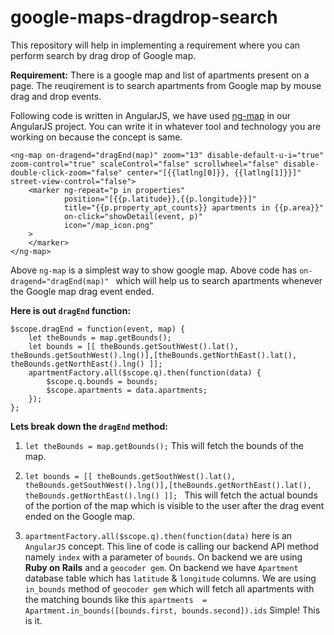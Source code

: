 # google-maps-dragdrop-search
This repository will help in implementing a requirement where you can perform search by drag drop of Google map.

**Requirement:**
There is a google map and list of apartments present on a page. The reuqirement is to search apartments from Google map by mouse drag and drop events.

Following code is written in AngularJS, we have used [ng-map](https://ngmap.github.io/) in our AngularJS project. You can write it in whatever tool and technology you are working on because the concept is same. 


```
<ng-map on-dragend="dragEnd(map)" zoom="13" disable-default-u-i="true" zoom-control="true" scaleControl="false" scrollwheel="false" disable-double-click-zoom="false" center="[{{latlng[0]}}, {{latlng[1]}}]" street-view-control="false">
    <marker ng-repeat="p in properties"
            position="[{{p.latitude}},{{p.longitude}}]"
            title="{{p.property_apt_counts}} apartments in {{p.area}}"
            on-click="showDetail(event, p)"
            icon="/map_icon.png"
    >
    </marker>
</ng-map>
```
Above `ng-map` is a simplest way to show google map. Above code has `on-dragend="dragEnd(map)" ` which will help us to search apartments whenever the Google map drag event ended.

**Here is out `dragEnd` function:**

```
$scope.dragEnd = function(event, map) {
    let theBounds = map.getBounds();
    let bounds = [[ theBounds.getSouthWest().lat(), theBounds.getSouthWest().lng()],[theBounds.getNorthEast().lat(), theBounds.getNorthEast().lng() ]];
    apartmentFactory.all($scope.q).then(function(data) {
        $scope.q.bounds = bounds;
        $scope.apartments = data.apartments;
    });
};
```

**Lets break down the `dragEnd` method:**

1. `let theBounds = map.getBounds();` This will fetch the bounds of the map.

2. `let bounds = [[ theBounds.getSouthWest().lat(), theBounds.getSouthWest().lng()],[theBounds.getNorthEast().lat(), theBounds.getNorthEast().lng() ]]; ` This will fetch the actual bounds of the portion of the map which is visible to the user after the drag event ended on the Google map.

3. `apartmentFactory.all($scope.q).then(function(data)` here is an `AngularJS` concept. This line of code is calling our backend API method namely `index` with a parameter of `bounds`. On backend we are using **Ruby on Rails** and a `geocoder gem`. On backend we have `Apartment` database table which has `latitude` & `longitude` columns. We are using `in_bounds` method of `geocoder gem` which will fetch all apartments with the matching bounds like this `apartments  = Apartment.in_bounds([bounds.first, bounds.second]).ids` Simple! This is it.
